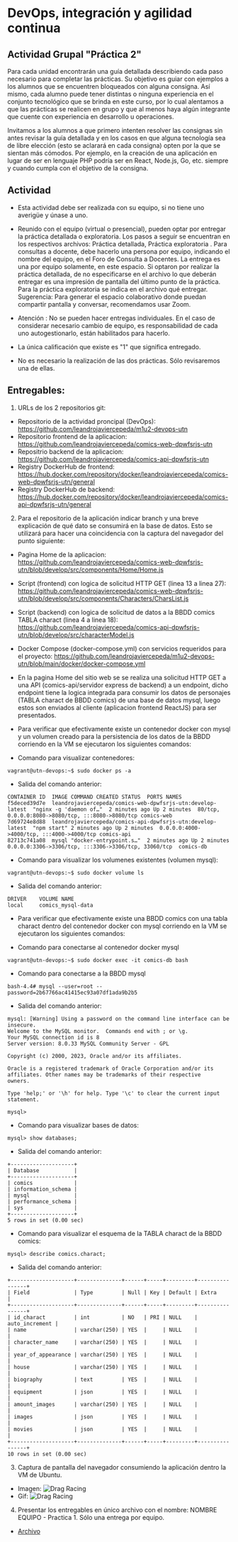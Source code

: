# DevOps, integración y agilidad continua

## Actividad Grupal "Práctica 2"

Para cada unidad encontrarán una guía detallada describiendo cada paso necesario para completar las prácticas. Su objetivo es guiar con ejemplos a los alumnos que se encuentren bloqueados con alguna consigna. Así mismo, cada alumno puede tener distintas o ninguna experiencia en el conjunto tecnológico que se brinda en este curso, por lo cual alentamos a que las prácticas se realicen en grupo y que al menos haya algún integrante que cuente con experiencia en desarrollo u operaciones.  

Invitamos a los alumnos a que primero intenten resolver las consignas sin antes revisar la guía detallada y en los casos en que alguna tecnología sea de libre elección (esto se aclarará en cada consigna) opten por la que se sientan más cómodos. Por ejemplo, en la creación de una aplicación en lugar de ser en lenguaje PHP podría ser en React, Node.js, Go, etc. siempre y cuando cumpla con el objetivo de la consigna.

## Actividad

- Esta actividad debe ser realizada con su equipo, si no tiene uno averigüe y únase a uno.

- Reunido con  el equipo (virtual o presencial), pueden optar por entregar la práctica detallada o exploratoria. Los pasos a seguir se encuentran en los respectivos archivos: Práctica detallada, Práctica exploratoria .
Para consultas a docente, debe hacerlo una persona por equipo, indicando el nombre del equipo, en el Foro de Consulta a Docentes.
La entrega es una por equipo solamente, en este espacio. Si optaron por realizar la práctica detallada, de no especificarse en el archivo lo que deberán entregar es una impresión de pantalla del último punto de la práctica. 
Para la práctica exploratoria se indica en el archivo qué entregar.
Sugerencia: Para generar el espacio colaborativo donde puedan compartir pantalla y conversar, recomendamos usar Zoom.

- Atención :  No se pueden hacer entregas individuales. En el caso de considerar necesario cambio de equipo, es responsabilidad de cada uno autogestionarlo, están habilitados para hacerlo. 

- La única calificación que existe es "1" que significa entregado.

- No es necesario la realización de las dos prácticas. Sólo revisaremos una de ellas.

## Entregables:

1. URLs de los 2 repositorios git:
  * Repositorio de la actividad proncipal (DevOps): https://github.com/leandrojaviercepeda/m1u2-devops-utn
  * Repositorio frontend de la aplicacion: https://github.com/leandrojaviercepeda/comics-web-dpwfsrjs-utn
  * Repositrio backend de la aplicacion: https://github.com/leandrojaviercepeda/comics-api-dpwfsrjs-utn
  * Registry DockerHub de frontend: https://hub.docker.com/repository/docker/leandrojaviercepeda/comics-web-dpwfsrjs-utn/general
  * Registry DockerHub de backend: https://hub.docker.com/repository/docker/leandrojaviercepeda/comics-api-dpwfsrjs-utn/general

2. Para el repositorio de la aplicación indicar branch y una breve explicación  de  qué  dato  se  consumirá  en  la  base  de  datos.  Esto se utilizará para hacer una coincidencia con la captura del navegador del punto siguiente:

  * Pagina Home de la aplicacion: https://github.com/leandrojaviercepeda/comics-web-dpwfsrjs-utn/blob/develop/src/components/Home/Home.js
  * Script (frontend) con logica de solicitud HTTP GET (linea 13 a linea 27): https://github.com/leandrojaviercepeda/comics-web-dpwfsrjs-utn/blob/develop/src/components/Characters/CharsList.js
  * Script (backend) con logica de solicitud de datos a la BBDD comics TABLA charact (linea 4 a linea 18): https://github.com/leandrojaviercepeda/comics-api-dpwfsrjs-utn/blob/develop/src/characterModel.js
  * Docker Compose (docker-compose.yml) con servicios requeridos para el proyecto: https://github.com/leandrojaviercepeda/m1u2-devops-utn/blob/main/docker/docker-compose.yml

  * En la pagina Home del sitio web se se realiza una solicitud HTTP GET a una API (comics-api/servidor express de backend) a un endpoint, dicho endpoint tiene la logica integrada para consumir los datos de personajes (TABLA charact de BBDD comics) de una base de datos mysql, luego estos son enviados al cliente (aplicacion frontend ReactJS) para ser presentados.

  * Para verificar que efectivamente existe un contenedor docker con mysql y un volumen creado para la persistencia de los datos de la BBDD corriendo en la VM se ejecutaron los siguientes comandos:

  - Comando para visualizar contenedores:
  ```
  vagrant@utn-devops:~$ sudo docker ps -a
  ```

  - Salida del comando anterior:
  ```
  CONTAINER ID  IMAGE COMMAND CREATED STATUS  PORTS NAMES
  f5deced39d7e  leandrojaviercepeda/comics-web-dpwfsrjs-utn:develop-latest  "nginx -g 'daemon of…"  2 minutes ago Up 2 minutes  80/tcp, 0.0.0.0:8080->8080/tcp, :::8080->8080/tcp comics-web
  7d69724e8d88  leandrojaviercepeda/comics-api-dpwfsrjs-utn:develop-latest  "npm start" 2 minutes ago Up 2 minutes  0.0.0.0:4000->4000/tcp, :::4000->4000/tcp comics-api
  82713c741a08  mysql "docker-entrypoint.s…"  2 minutes ago Up 2 minutes  0.0.0.0:3306->3306/tcp, :::3306->3306/tcp, 33060/tcp  comics-db
  ```

  - Comando para visualizar los volumenes existentes (volumen mysql):
  ```
  vagrant@utn-devops:~$ sudo docker volume ls
  ```

  - Salida del comando anterior:
  ```
  DRIVER    VOLUME NAME
  local     comics_mysql-data
  ```

  * Para verificar que efectivamente existe una BBDD comics con una tabla charact dentro del contenedor docker con mysql corriendo en la VM se ejecutaron los siguientes comandos:

  - Comando para conectarse al contenedor docker mysql
  ```
  vagrant@utn-devops:~$ sudo docker exec -it comics-db bash
  ```

  - Comando para conectarse a la BBDD mysql
  ```
  bash-4.4# mysql --user=root --password=2b67766ac41415ec93a07df1ada9b2b5
  ```

  - Salida del comando anterior:
  ```
  mysql: [Warning] Using a password on the command line interface can be insecure.
  Welcome to the MySQL monitor.  Commands end with ; or \g.
  Your MySQL connection id is 8
  Server version: 8.0.33 MySQL Community Server - GPL

  Copyright (c) 2000, 2023, Oracle and/or its affiliates.

  Oracle is a registered trademark of Oracle Corporation and/or its
  affiliates. Other names may be trademarks of their respective
  owners.

  Type 'help;' or '\h' for help. Type '\c' to clear the current input statement.

  mysql> 
  ```

  - Comando para visualizar bases de datos:
  ```
  mysql> show databases;
  ```

  - Salida del comando anterior:
  ```
  +--------------------+
  | Database           |
  +--------------------+
  | comics             |
  | information_schema |
  | mysql              |
  | performance_schema |
  | sys                |
  +--------------------+
  5 rows in set (0.00 sec)
  ```

  - Comando para visualizar el esquema de la TABLA charact de la BBDD comics:
  ```
  mysql> describe comics.charact;
  ```

  - Salida del comando anterior:
  ```
  +--------------------+--------------+------+-----+---------+----------------+
  | Field              | Type         | Null | Key | Default | Extra          |
  +--------------------+--------------+------+-----+---------+----------------+
  | id_charact         | int          | NO   | PRI | NULL    | auto_increment |
  | name               | varchar(250) | YES  |     | NULL    |                |
  | character_name     | varchar(250) | YES  |     | NULL    |                |
  | year_of_appearance | varchar(250) | YES  |     | NULL    |                |
  | house              | varchar(250) | YES  |     | NULL    |                |
  | biography          | text         | YES  |     | NULL    |                |
  | equipment          | json         | YES  |     | NULL    |                |
  | amount_images      | varchar(250) | YES  |     | NULL    |                |
  | images             | json         | YES  |     | NULL    |                |
  | movies             | json         | YES  |     | NULL    |                |
  +--------------------+--------------+------+-----+---------+----------------+
  10 rows in set (0.00 sec)
  ```

3. Captura  de  pantalla  del  navegador  consumiendo  la  aplicación  dentro  la  VM  de Ubuntu.
  * Imagen: ![Drag Racing](./img/utn-devops-vagrant.png)
  * Gif: ![Drag Racing](./img/utn-devops-vagrant.gif)

4. Presentar  los  entregables  en  único  archivo  con  el  nombre: NOMBRE  EQUIPO - Practica 1. Sólo una entrega por equipo.
  * [Archivo](./leandro-cepeda-equipo-7-practica-2.pdf)